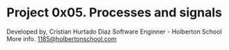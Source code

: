 # Project 0x05. Processes and signals

Developed by, Cristian Hurtado Diaz
Software Enginner - Holberton School
More info. 1185@holbertonschool.com